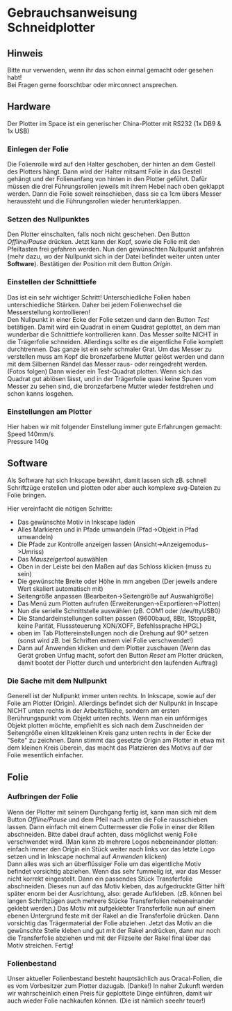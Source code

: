 # Gebrauchsanweisung Schneidplotter
## Hinweis
Bitte nur verwenden, wenn ihr das schon einmal gemacht oder gesehen habt!  
Bei Fragen gerne foorschtbar oder mirconnect ansprechen.

## Hardware
Der Plotter im Space ist ein generischer China-Plotter mit RS232 (1x DB9 & 1x USB)
### Einlegen der Folie
Die Folienrolle wird auf den Halter geschoben, der hinten an dem Gestell des Plotters hängt. Dann wird der Halter mitsamt Folie in das Gestell gehängt und der Folienanfang von hinten in den Plotter geführt. Dafür müssen die drei Führungsrollen jeweils mit ihrem Hebel nach oben geklappt werden. Dann die Folie soweit reinschieben, dass sie ca 1cm übers Messer heraussteht und die Führungsrollen wieder herunterklappen.
### Setzen des Nullpunktes
Den Plotter einschalten, falls noch nicht geschehen.
Den Button *Offline/Pause* drücken. Jetzt kann der Kopf, sowie die Folie mit den Pfeiltasten frei gefahren werden. Nun den gewünschten Nullpunkt anfahren (mehr dazu, wo der Nullpunkt sich in der Datei befindet weiter unten unter **Software**). Bestätigen der Position mit dem Button *Origin*.
### Einstellen der Schnitttiefe
Das ist ein sehr wichtiger Schritt! Unterschiedliche Folien haben unterschiedliche Stärken. Daher bei jedem Folienwechsel die Messerstellung kontrollieren!  
Den Nullpunkt in einer Ecke der Folie setzen und dann den Button *Test* betätigen. Damit wird ein Quadrat in einem Quadrat geplottet, an dem man wunderbar die Schnitttiefe kontrollieren kann. Das Messer sollte NICHT in die Trägerfolie schneiden. Allerdings sollte es die eigentliche Folie komplett durchtrennen. Das ganze ist ein sehr schmaler Grat. Um das Messer zu verstellen muss am Kopf die bronzefarbene Mutter gelöst werden und dann mit dem Silbernen Rändel das Messer raus- oder reingedreht werden. (Fotos folgen) Dann wieder ein Test-Quadrat plotten.
Wenn sich das Quadrat gut ablösen lässt, und in der Trägerfolie quasi keine Spuren vom Messer zu sehen sind, die bronzefarbene Mutter wieder festdrehen und schon kanns losgehen.
### Einstellungen am Plotter
Hier haben wir mit folgender Einstellung immer gute Erfahrungen gemacht:  
Speed 140mm/s  
Pressure 140g  

## Software
Als Software hat sich Inkscape bewährt, damit lassen sich zB. schnell Schriftzüge erstellen und plotten oder aber auch komplexe svg-Dateien zu Folie bringen.  

Hier vereinfacht die nötigen Schritte:
- Das gewünschte Motiv in Inkscape laden
- Alles Markieren und in Pfade umwandeln (Pfad->Objekt in Pfad umwandeln)
- Die Pfade zur Kontrolle anzeigen lassen (Ansicht->Anzeigemodus->Umriss)
- Das *Mauszeigertool* auswählen
- Oben in der Leiste bei den Maßen auf das Schloss klicken (muss zu sein)
- Die gewünschte Breite oder Höhe in mm angeben (Der jeweils andere Wert skaliert automatisch mit)
- Seitengröße anpassen (Bearbeiten->Seitengröße auf Auswahlgröße)
- Das Menü zum Plotten aufrufen (Erweiterungen->Exportieren->Plotten)
- Nun die serielle Schnittstelle auswählen (zB. COM1 oder /dev/ttyUSB0)
- Die Standardeinstellungen sollten passen (9600baud, 8Bit, 1StoppBit, keine Parität, Flusssteuerung XON/XOFF, Befehlssprache HPGL)
- oben im Tab Plottereinstellungen noch die Drehung auf 90° setzen (sonst wird zB. bei Schriften extrem viel Folie verschwendet!)
- Dann auf Anwenden klicken und dem Plotter zuschauen (Wenn das Gerät groben Unfug macht, sofort den Button *Reset* am Plotter drücken, damit bootet der Plotter durch und unterbricht den laufenden Auftrag)
### Die Sache mit dem Nullpunkt
Generell ist der Nullpunkt immer unten rechts. In Inkscape, sowie auf der Folie am Plotter (Origin). Allerdings befindet sich der Nullpunkt in Inscape NICHT unten rechts in der Arbeitsfläche, sondern am ersten Berührungspunkt vom Objekt unten rechts. Wenn man ein unförmiges Objekt plotten möchte, empfiehlt es sich nach dem Zuschneiden der Seitengröße einen klitzekleinen Kreis ganz unten rechts in der Ecke der "Seite" zu zeichnen. Dann stimmt das gesetzte Origin am Plotter in etwa mit dem kleinen Kreis überein, das macht das Platzieren des Motivs auf der Folie wesentlich einfacher.

## Folie
### Aufbringen der Folie
Wenn der Plotter mit seinem Durchgang fertig ist, kann man sich mit dem Button *Offline/Pause* und dem Pfeil nach unten die Folie rausschieben lassen. Dann einfach mit einem Cuttermesser die Folie in einer der Rillen abschneiden. Bitte dabei drauf achten, dass möglichst wenig Folie verschwendet wird. (Man kann zb mehrere Logos nebeneinander plotten: einfach immer den Origin ein Stück weiter nach links vor das letzte Logo setzen und in Inkscape nochmal auf *Anwenden* klicken)  
Dann alles was sich an überflüssiger Folie um das eigentliche Motiv befindet vorsichtig abziehen. Wenn das sehr fummelig ist, war das Messer nicht korrekt eingestellt. Dann ein passendes Stück Transferfolie abschneiden. Dieses nun auf das Motiv kleben, das aufgedruckte Gitter hilft später enorm bei der Ausrichtung, also: gerade Aufkleben. (zB. können bei langen Schriftzügen auch mehrere Stücke Transferfolien nebeneinander geklebt werden.) Das Motiv mit aufgeklebter Transferfolie nun auf einem ebenen Untergrund feste mit der Rakel an die Transferfolie drücken. Dann vorsichtig das Trägermaterial der Folie abziehen. Jetzt das Motiv an die gewünschte Stelle kleben und gut mit der Rakel andrücken, dann nur noch die Transferfolie abziehen und mit der Filzseite der Rakel final über das Motiv streichen. Fertig!
### Folienbestand
Unser aktueller Folienbestand besteht hauptsächlich aus Oracal-Folien, die es vom Vorbesitzer zum Plotter dazugab. (Danke!) In naher Zukunft werden wir wahrscheinlich einen Preis für geplottete Dinge einführen, damit wir auch wieder Folie nachkaufen können. (Die ist nämlich seeehr teuer!)
